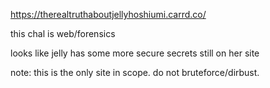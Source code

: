 https://therealtruthaboutjellyhoshiumi.carrd.co/

this chal is web/forensics

looks like jelly has some more secure secrets still on her site

note: this is the only site in scope. do not bruteforce/dirbust.